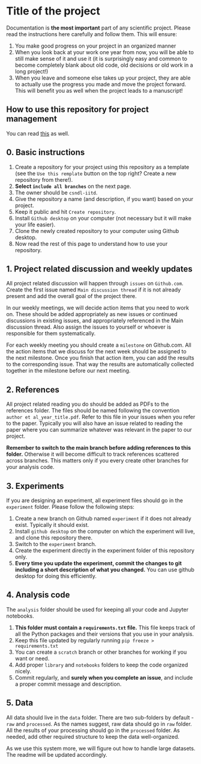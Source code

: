 # Title of the project

Documentation is **the most important** part of any scientific project. Please read the instructions here carefully and follow them. This will ensure:
1. You make good progress on your project in an organized manner
2. When you look back at your work one year from now, you will be able to still make sense of it and use it (it is surprisingly easy and common to become completely blank about old code, old decisions or old work in a long project!)
3. When you leave and someone else takes up your project, they are able to actually use the progress you made and move the project forward. This will benefit you as well when the project leads to a manuscript!

## How to use this repository for project management
You can read [this](https://rabernat.medium.com/scientific-collaboration-and-project-management-in-github-d74f2255ae5f) as well.

## 0. Basic instructions
1. Create a repository for your project using this repository as a template (see the `Use this remplate` button on the top right? Create a new repository from there!).
2. **Select `include all branches`** on the next page.
3. The owner should be `csndl-iitd`.
4. Give the repository a name (and description, if you want) based on your project.
5. Keep it public and hit `Create repository`.
6. Install `Github desktop` on your computer (not necessary but it will make your life easier).
7. Clone the newly created repository to your computer using Github desktop.
8. Now read the rest of this page to understand how to use your repository.

## 1. Project related discussion and weekly updates
All project related discussion will happen through `issues` on `Github.com`. Create the first issue named `Main discussion thread` if it is not already present and add the overall goal of the project there.  

In our weekly meetings, we will decide action items that you need to work on. These should be added appropriately as new issues or continued discussions in existing issues, and appropriately referenced in the Main discussion thread. Also assign the issues to yourself or whoever is responsible for them systematically.

For each weekly meeting you should create a `milestone` on Github.com. All the action items that we discuss for the next week should be assigned to the next milestone. Once you finish that action item, you can add the results to the corresponding issue. That way the results are automatically collected together in the milestone before our next meeting.

## 2. References
All project related reading you do should be added as PDFs to the references folder. The files should be named following the convention `author et al_year_title.pdf`. Refer to this file in your issues when you refer to the paper. Typically you will also have an issue related to reading the paper where you can summarize whatever was relevant in the paper to our project.  

**Remember to switch to the main branch before adding references to this folder.** Otherwise it will become difficult to track references scattered across branches. This matters only if you every create other branches for your analysis code.

## 3. Experiments
If you are designing an experiment, all experiment files should go in the `experiment` folder. Please follow the following steps:
1. Create a new branch on Github named `experiment` if it does not already exist. Typically it should exist.
2. Install `github desktop` on the computer on which the experiment will live, and clone this repository there.
3. Switch to the `experiment` branch.
4. Create the experiment directly in the experiment folder of this repository only.
5. **Every time you update the experiment, commit the changes to git including a short description of what you changed.** You can use github desktop for doing this efficiently.

## 4. Analysis code

The `analysis` folder should be used for keeping all your code and Jupyter notebooks.  
1. **This folder must contain a `requirements.txt` file.** This file keeps track of all the Python packages and their versions that you use in your analysis.
2. Keep this file updated by regularly running `pip freeze > requirements.txt`
3. You can create a `scratch` branch or other branches for working if you want or need.
4. Add proper `library` and `notebooks` folders to keep the code organized nicely.
5. Commit regularly, and **surely when you complete an issue**, and include a proper commit message and description.

## 5. Data
All data should live in the `data` folder. There are two sub-folders by default - `raw` and `processed`. As the names suggest, raw data should go in `raw` folder. All the results of your processing should go in the `processed` folder. As needed, add other required structure to keep the data well-organized.  

As we use this system more, we will figure out how to handle large datasets. The readme will be updated accordingly.

